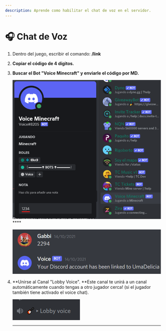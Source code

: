 ```yaml
---
description: Aprende como habilitar el chat de voz en el servidor.
---
```


# 🎧 Chat de Voz

1. Dentro del juego, escribir el comando: **/link**
2. **Copiar el código de 4 dígitos.**
3.  **Buscar el Bot "Voice Minecraft" y enviarle el código por MD.**

    ![](<../.gitbook/assets/image (4).png>)****

    ****![](<../.gitbook/assets/image (6).png>)****
4.  **Unirse al Canal "Lobby Voice". **Este canal te unirá a un canal automáticamente cuando tengas a otro jugador cerca! (si el jugador también tiene activado el voice chat).

    ****![](<../.gitbook/assets/image (5).png>)****

    ****
